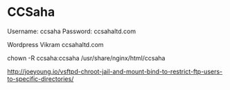 # CCSaha

Username: ccsaha
Password: ccsahaltd.com

Wordpress
Vikram
ccsahaltd.com

chown -R ccsaha:ccsaha /usr/share/nginx/html/ccsaha

http://joeyoung.io/vsftpd-chroot-jail-and-mount-bind-to-restrict-ftp-users-to-specific-directories/

